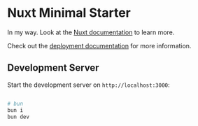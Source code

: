 # Nuxt Minimal Starter

In my way.
Look at the [Nuxt documentation](https://nuxt.com/docs/getting-started/introduction) to learn more.

Check out the [deployment documentation](https://nuxt.com/docs/getting-started/deployment) for more information.

## Development Server

Start the development server on `http://localhost:3000`:

```bash

# bun
bun i
bun dev
```

